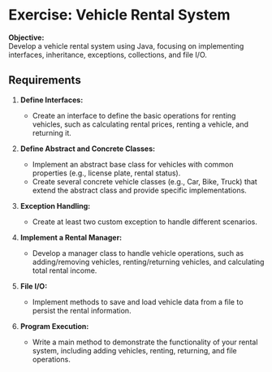 # Exercise: Vehicle Rental System

**Objective:**  
Develop a vehicle rental system using Java, focusing on implementing interfaces, inheritance, exceptions, collections, and file I/O.

## Requirements

1. **Define Interfaces:**
    - Create an interface to define the basic operations for renting vehicles, such as calculating rental prices, renting a vehicle, and returning it.

2. **Define Abstract and Concrete Classes:**
    - Implement an abstract base class for vehicles with common properties (e.g., license plate, rental status).
    - Create several concrete vehicle classes (e.g., Car, Bike, Truck) that extend the abstract class and provide specific implementations.

3. **Exception Handling:**
    - Create at least two custom exception to handle different scenarios.

4. **Implement a Rental Manager:**
    - Develop a manager class to handle vehicle operations, such as adding/removing vehicles, renting/returning vehicles, and calculating total rental income.

5. **File I/O:**
    - Implement methods to save and load vehicle data from a file to persist the rental information.

6. **Program Execution:**
    - Write a main method to demonstrate the functionality of your rental system, including adding vehicles, renting, returning, and file operations.
